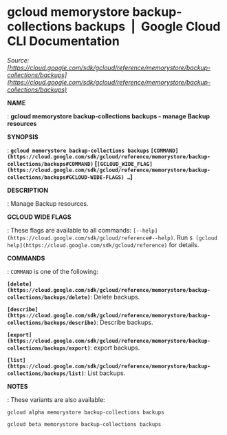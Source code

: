 # gcloud memorystore backup-collections backups  |  Google Cloud CLI Documentation

*Source: [https://cloud.google.com/sdk/gcloud/reference/memorystore/backup-collections/backups](https://cloud.google.com/sdk/gcloud/reference/memorystore/backup-collections/backups)*

**NAME**

: **gcloud memorystore backup-collections backups - manage Backup resources**

**SYNOPSIS**

: **`gcloud memorystore backup-collections backups` `[COMMAND](https://cloud.google.com/sdk/gcloud/reference/memorystore/backup-collections/backups#COMMAND)` [`[GCLOUD_WIDE_FLAG](https://cloud.google.com/sdk/gcloud/reference/memorystore/backup-collections/backups#GCLOUD-WIDE-FLAGS) …`]**

**DESCRIPTION**

: Manage Backup resources.

**GCLOUD WIDE FLAGS**

: These flags are available to all commands: `[--help](https://cloud.google.com/sdk/gcloud/reference#--help)`.
Run `$ [gcloud help](https://cloud.google.com/sdk/gcloud/reference)` for details.

**COMMANDS**

: ``COMMAND`` is one of the following:

**`[delete](https://cloud.google.com/sdk/gcloud/reference/memorystore/backup-collections/backups/delete)`**:
Delete backups.

**`[describe](https://cloud.google.com/sdk/gcloud/reference/memorystore/backup-collections/backups/describe)`**:
Describe backups.

**`[export](https://cloud.google.com/sdk/gcloud/reference/memorystore/backup-collections/backups/export)`**:
export backups.

**`[list](https://cloud.google.com/sdk/gcloud/reference/memorystore/backup-collections/backups/list)`**:
List backups.

**NOTES**

: These variants are also available:

```
gcloud alpha memorystore backup-collections backups
```

```
gcloud beta memorystore backup-collections backups
```